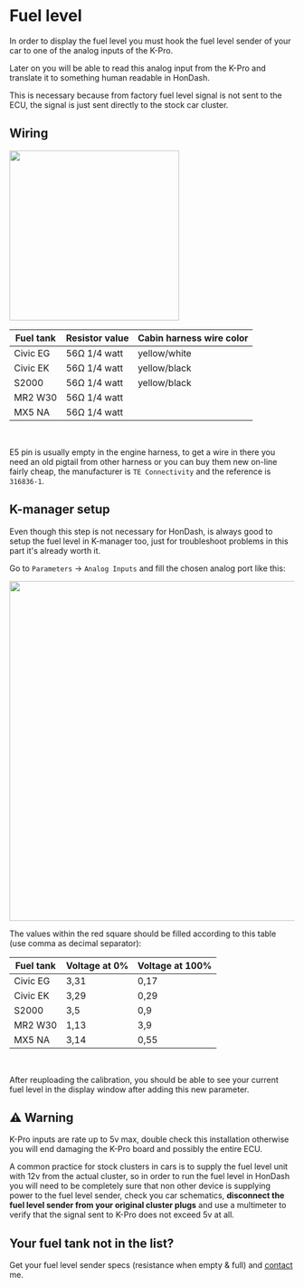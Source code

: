 # Fuel level 

In order to display the fuel level you must hook the fuel level sender of your car to one of the analog inputs of the K-Pro.

Later on you will be able to read this analog input from the K-Pro and translate it to something human readable in HonDash. 

This is necessary because from factory fuel level signal is not sent to the ECU, the signal is just sent directly to the stock car cluster.

## Wiring
<img src="https://raw.github.com/pablobuenaposada/HonDash/master/docs/readme/fuel.png" data-canonical-src="https://raw.github.com/pablobuenaposada/HonDash/master/docs/readme/fuel.png" height="300"/>

Fuel tank | Resistor value | Cabin harness wire color
------- | -------------- | -------------
Civic EG | 56Ω 1/4 watt | yellow/white
Civic EK | 56Ω 1/4 watt | yellow/black
S2000 | 56Ω 1/4 watt | yellow/black
MR2 W30 | 56Ω 1/4 watt | 
MX5 NA | 56Ω 1/4 watt |

<br/>
 
E5 pin is usually empty in the engine harness, to get a wire in there you need an old pigtail from other harness or you can buy them new on-line fairly cheap, the manufacturer is `TE Connectivity` and the reference is `316836-1`.

## K-manager setup
Even though this step is not necessary for HonDash, is always good to setup the fuel level in K-manager too, just for troubleshoot problems in this part it's already worth it.

Go to `Parameters` -> `Analog Inputs` and fill the chosen analog port like this:

<img src="https://raw.github.com/pablobuenaposada/HonDash/master/docs/readme/kpro_fuel.png" data-canonical-src="https://raw.github.com/pablobuenaposada/HonDash/master/docs/readme/kpro_fuel.png" height="600"/>

The values within the red square should be filled according to this table (use comma as decimal separator):

Fuel tank | Voltage at 0% | Voltage at 100%
--------- | ------------- | -------------
Civic EG | 3,31 | 0,17
Civic EK | 3,29 | 0,29
S2000 | 3,5 | 0,9
MR2 W30 | 1,13 | 3,9
MX5 NA | 3,14 | 0,55

<br/>

After reuploading the calibration, you should be able to see your current fuel level in the display window after adding this new parameter.

## ⚠ Warning
K-Pro inputs are rate up to 5v max, double check this installation otherwise you will end damaging the K-Pro board and possibly the entire ECU.

A common practice for stock clusters in cars is to supply the fuel level unit with 12v from the actual cluster, so in order to run the fuel level in HonDash you will need to be completely sure that non other device is supplying power to the fuel level sender, check you car schematics, **disconnect the fuel level sender from your original cluster plugs** and use a multimeter to verify that the signal sent to K-Pro does not exceed 5v at all.

## Your fuel tank not in the list?
Get your fuel level sender specs (resistance when empty & full) and [contact](/HonDash/CONTACT.html) me.